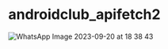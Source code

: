 # androidclub_apifetch2
![WhatsApp Image 2023-09-20 at 18 38 43](https://github.com/abhishekkumargithub/androidclub_apifetch2/assets/91794397/d7c99c7a-2f7c-4555-9ccd-60e7e8c9b2c3)
